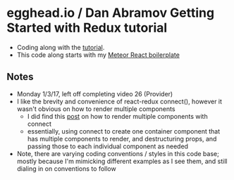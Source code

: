 # egghead.io / Dan Abramov Getting Started with Redux tutorial
* Coding along with the [tutorial](https://egghead.io/courses/getting-started-with-redux).
* This code along starts with my [Meteor React boilerplate](https://github.com/sjm-practice/meteor-react-testing-bp)

## Notes
* Monday 1/3/17, left off completing video 26 (Provider)
* I like the brevity and convenience of react-redux connect(), however it wasn't obvious on how to render multiple components
    * I did find this [post](http://stackoverflow.com/questions/35032204/react-redux-connect-to-multiple-components-best-practices) on how to render multiple components with connect
    * essentially, using connect to create one container component that has multiple components to render, and destructuring props, and passing those to each individual component as needed
* Note, there are varying coding conventions / styles in this code base; mostly because I'm mimicking different examples as I see them, and still dialing in on conventions to follow